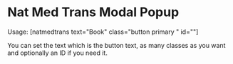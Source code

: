 # Nat Med Trans Modal Popup

Usage: [natmedtrans text="Book" class="button primary " id=""]

You can set the text which is the button text, as many classes as you want and optionally an ID if you need it.
